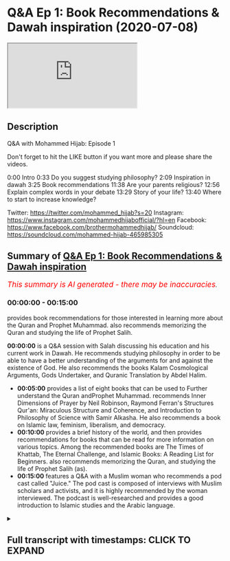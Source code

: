 # Q&A Ep 1: Book Recommendations & Dawah inspiration (2020-07-08)

<iframe loading='lazy' allow='autoplay' src='https://www.youtube.com/embed/zCfvKD88BEg'></iframe>

## Description

Q&A with Mohammed Hijab: Episode 1

Don't forget to hit the LIKE button if you want more and please share the videos. 

0:00 Intro
0:33 Do you suggest studying philosophy?
2:09 Inspiration in dawah
3:25 Book recommendations
11:38 Are your parents religious?
12:56 Explain complex words in your debate
13:29 Story of your life?
13:40 Where to start to increase knowledge?

Twitter: https://twitter.com/mohammed_hijab?s=20
Instagram: https://www.instagram.com/mohammedhijabofficial/?hl=en
Facebook: https://www.facebook.com/brothermohammedhijab/
Soundcloud: https://soundcloud.com/mohammed-hijab-465985305

## Summary of [Q&A Ep 1: Book Recommendations & Dawah inspiration](https://www.youtube.com/watch?v=zCfvKD88BEg)


*<span style="color:red; font-size:125%">This summary is AI generated - there may be inaccuracies</span>. [](/)*

### <a onclick="modifyYTiframeseektime('0')">00:00:00</a> - <a onclick="modifyYTiframeseektime('900')">00:15:00</a>

provides book recommendations for those interested in learning more about the Quran and Prophet Muhammad.  also recommends memorizing the Quran and studying the life of Prophet Salih.

**<a onclick="modifyYTiframeseektime('0')">00:00:00</a>** is a Q&A session with Salah discussing his education and his current work in Dawah. He recommends studying philosophy in order to be able to have a better understanding of the arguments for and against the existence of God. He also recommends the books Kalam Cosmological Arguments, Gods Undertaker, and Quranic Translation by Abdel Halim.
* **<a onclick="modifyYTiframeseektime('300')">00:05:00</a>**  provides a list of eight books that can be used to Further understand the Quran andProphet Muhammad. recommends Inner Dimensions of Prayer by Neil Robinson, Raymond Ferran's Structures Qur'an: Miraculous Structure and Coherence, and Introduction to Philosophy of Science with Samir Alkasha. He also recommends a book on Islamic law, feminism, liberalism, and democracy.
* **<a onclick="modifyYTiframeseektime('600')">00:10:00</a>** provides a brief history of the world, and then provides recommendations for books that can be read for more information on various topics. Among the recommended books are The Times of Khattab, The Eternal Challenge, and Islamic Books: A Reading List for Beginners.  also recommends memorizing the Quran, and studying the life of Prophet Salih (as).
* **<a onclick="modifyYTiframeseektime('900')">00:15:00</a>**  features a Q&A with a Muslim woman who recommends a pod cast called "Juice." The pod cast is composed of interviews with Muslim scholars and activists, and it is highly recommended by the woman interviewed. The podcast is well-researched and provides a good introduction to Islamic studies and the Arabic language.

<details><summary><h2>Full transcript with timestamps: CLICK TO EXPAND</h2></summary>

<a onclick="modifyYTiframeseektime('0')">0:00:00</a> [Music]  
<a onclick="modifyYTiframeseektime('5')">0:00:05</a> Salam alaikum warahmatullahi oh but I  
<a onclick="modifyYTiframeseektime('7')">0:00:07</a> care - how're you guys doing  
<a onclick="modifyYTiframeseektime('10')">0:00:10</a> this is just something I've never done  
<a onclick="modifyYTiframeseektime('12')">0:00:12</a> before actually it's a Q & A session  
<a onclick="modifyYTiframeseektime('15')">0:00:15</a> where I'm looking at some of the  
<a onclick="modifyYTiframeseektime('17')">0:00:17</a> questions that you have put in the  
<a onclick="modifyYTiframeseektime('19')">0:00:19</a> community page of smart agenda which I'm  
<a onclick="modifyYTiframeseektime('24')">0:00:24</a> sure you've already subscribed to this  
<a onclick="modifyYTiframeseektime('25')">0:00:25</a> channel is a very important Channel hang  
<a onclick="modifyYTiframeseektime('30')">0:00:30</a> on to your seats so the first question  
<a onclick="modifyYTiframeseektime('33')">0:00:33</a> was what does his education consist of  
<a onclick="modifyYTiframeseektime('36')">0:00:36</a> and what would you recommend people just  
<a onclick="modifyYTiframeseektime('39')">0:00:39</a> and would he recommend people to study  
<a onclick="modifyYTiframeseektime('41')">0:00:41</a> philosophy a question from Norway okay  
<a onclick="modifyYTiframeseektime('45')">0:00:45</a> so my training or actual qualifications  
<a onclick="modifyYTiframeseektime('50')">0:00:50</a> in the Universities has been things like  
<a onclick="modifyYTiframeseektime('53')">0:00:53</a> political philosophy or other no  
<a onclick="modifyYTiframeseektime('56')">0:00:56</a> politics degree and focus a lot on  
<a onclick="modifyYTiframeseektime('58')">0:00:58</a> political philosophy history Islamic  
<a onclick="modifyYTiframeseektime('63')">0:01:03</a> Studies theology these kinds of  
<a onclick="modifyYTiframeseektime('67')">0:01:07</a> obviously these are these are the areas  
<a onclick="modifyYTiframeseektime('69')">0:01:09</a> that I've actually completed and  
<a onclick="modifyYTiframeseektime('71')">0:01:11</a> continue to do work in and and yeah  
<a onclick="modifyYTiframeseektime('76')">0:01:16</a> these are the and these are the things  
<a onclick="modifyYTiframeseektime('78')">0:01:18</a> I'm qualified and really but in terms of  
<a onclick="modifyYTiframeseektime('80')">0:01:20</a> do I recommend people to study  
<a onclick="modifyYTiframeseektime('84')">0:01:24</a> philosophy well I think that there are  
<a onclick="modifyYTiframeseektime('87')">0:01:27</a> some philosophies that are going to be  
<a onclick="modifyYTiframeseektime('88')">0:01:28</a> very important in the public discourse  
<a onclick="modifyYTiframeseektime('90')">0:01:30</a> so for example moral philosophy and  
<a onclick="modifyYTiframeseektime('92')">0:01:32</a> political philosophy in particular for  
<a onclick="modifyYTiframeseektime('95')">0:01:35</a> those who have a firm faith or grounding  
<a onclick="modifyYTiframeseektime('100')">0:01:40</a> in the faith I do recommend that those  
<a onclick="modifyYTiframeseektime('102')">0:01:42</a> two kinds of philosophy political  
<a onclick="modifyYTiframeseektime('104')">0:01:44</a> philosophy moral philosophy you could  
<a onclick="modifyYTiframeseektime('108')">0:01:48</a> add to a philosophy of science and you  
<a onclick="modifyYTiframeseektime('109')">0:01:49</a> can also add to a philosophy of religion  
<a onclick="modifyYTiframeseektime('110')">0:01:50</a> those four types of philosophy I think  
<a onclick="modifyYTiframeseektime('113')">0:01:53</a> are very important to discussion so I  
<a onclick="modifyYTiframeseektime('116')">0:01:56</a> would recommend if who that have a very  
<a onclick="modifyYTiframeseektime('119')">0:01:59</a> you know an okay understanding of the  
<a onclick="modifyYTiframeseektime('122')">0:02:02</a> you know a solid foundation if you like  
<a onclick="modifyYTiframeseektime('124')">0:02:04</a> in Islamic studies Islamic Sciences the  
<a onclick="modifyYTiframeseektime('127')">0:02:07</a> second question my question is what made  
<a onclick="modifyYTiframeseektime('129')">0:02:09</a> him decide to get involved in Dawa  
<a onclick="modifyYTiframeseektime('131')">0:02:11</a> and who is his biggest inspiration in  
<a onclick="modifyYTiframeseektime('133')">0:02:13</a> the field obviously the field of Dawa  
<a onclick="modifyYTiframeseektime('136')">0:02:16</a> goes back to the prophets yes so the  
<a onclick="modifyYTiframeseektime('138')">0:02:18</a> biggest inspirations in that sense would  
<a onclick="modifyYTiframeseektime('140')">0:02:20</a> be the prophets of Muhammad sallallahu  
<a onclick="modifyYTiframeseektime('142')">0:02:22</a> wasallam but for Abraham Moses Jesus etc  
<a onclick="modifyYTiframeseektime('146')">0:02:26</a> but if we're talking about like in  
<a onclick="modifyYTiframeseektime('149')">0:02:29</a> recent history then definitely I watch  
<a onclick="modifyYTiframeseektime('151')">0:02:31</a> the you know the material of Ahmed  
<a onclick="modifyYTiframeseektime('154')">0:02:34</a> Deedat and zakir naik and all of these  
<a onclick="modifyYTiframeseektime('157')">0:02:37</a> people growing up and certainly even  
<a onclick="modifyYTiframeseektime('160')">0:02:40</a> people and the organization working with  
<a onclick="modifyYTiframeseektime('162')">0:02:42</a> now like him green and hamza sources all  
<a onclick="modifyYTiframeseektime('166')">0:02:46</a> these individuals who preceded me in  
<a onclick="modifyYTiframeseektime('169')">0:02:49</a> doing the good work and I learnt from  
<a onclick="modifyYTiframeseektime('171')">0:02:51</a> all of those people I've learnt from  
<a onclick="modifyYTiframeseektime('173')">0:02:53</a> people doing Dawa in in those fields in  
<a onclick="modifyYTiframeseektime('176')">0:02:56</a> particular I am particularly interested  
<a onclick="modifyYTiframeseektime('179')">0:02:59</a> with the style of Ahmed Deedat I think  
<a onclick="modifyYTiframeseektime('181')">0:03:01</a> his thing is when I was younger growing  
<a onclick="modifyYTiframeseektime('183')">0:03:03</a> up and watching his stuff that he was a  
<a onclick="modifyYTiframeseektime('186')">0:03:06</a> real inspiration to me  
<a onclick="modifyYTiframeseektime('187')">0:03:07</a> he had that fiery kind of style which  
<a onclick="modifyYTiframeseektime('194')">0:03:14</a> was very strong like he he he he had  
<a onclick="modifyYTiframeseektime('198')">0:03:18</a> great confidence which I realized  
<a onclick="modifyYTiframeseektime('200')">0:03:20</a> especially in this field was the key  
<a onclick="modifyYTiframeseektime('203')">0:03:23</a> ingredient to success so this one this  
<a onclick="modifyYTiframeseektime('206')">0:03:26</a> guy wrote book recommendations book  
<a onclick="modifyYTiframeseektime('208')">0:03:28</a> recommendations book recommendations and  
<a onclick="modifyYTiframeseektime('210')">0:03:30</a> I've I've heard a lot of people ask me  
<a onclick="modifyYTiframeseektime('213')">0:03:33</a> there's a lot of times before I just  
<a onclick="modifyYTiframeseektime('215')">0:03:35</a> don't know where to start  
<a onclick="modifyYTiframeseektime('216')">0:03:36</a> because there's so many books you can  
<a onclick="modifyYTiframeseektime('218')">0:03:38</a> start with but let me let me address  
<a onclick="modifyYTiframeseektime('221')">0:03:41</a> like maybe give you five or ten books  
<a onclick="modifyYTiframeseektime('223')">0:03:43</a> and that maybe will be of use to you  
<a onclick="modifyYTiframeseektime('226')">0:03:46</a> which will be I think good good for you  
<a onclick="modifyYTiframeseektime('230')">0:03:50</a> in terms of like learning so I'd go with  
<a onclick="modifyYTiframeseektime('235')">0:03:55</a> obviously get a nice translation of  
<a onclick="modifyYTiframeseektime('238')">0:03:58</a> Quran I like the translation Abdel Halim  
<a onclick="modifyYTiframeseektime('241')">0:04:01</a> is very good he will Halim he's a  
<a onclick="modifyYTiframeseektime('246')">0:04:06</a> professor so as universities got a nice  
<a onclick="modifyYTiframeseektime('248')">0:04:08</a> translation I like his translation of  
<a onclick="modifyYTiframeseektime('249')">0:04:09</a> the Quran  
<a onclick="modifyYTiframeseektime('252')">0:04:12</a> in terms of my own books obviously the  
<a onclick="modifyYTiframeseektime('258')">0:04:18</a> one I would recommend would be Kalam  
<a onclick="modifyYTiframeseektime('259')">0:04:19</a> cosmological arguments because that one  
<a onclick="modifyYTiframeseektime('262')">0:04:22</a> has if you're interested in like the  
<a onclick="modifyYTiframeseektime('265')">0:04:25</a> arguments for God's existence it's got  
<a onclick="modifyYTiframeseektime('266')">0:04:26</a> what I think are some of the main  
<a onclick="modifyYTiframeseektime('268')">0:04:28</a> arguments I've written other arguments  
<a onclick="modifyYTiframeseektime('271')">0:04:31</a> for other books but this one is the main  
<a onclick="modifyYTiframeseektime('273')">0:04:33</a> one I would recommend the divine reality  
<a onclick="modifyYTiframeseektime('276')">0:04:36</a> of hamsa sources I think he's done a  
<a onclick="modifyYTiframeseektime('279')">0:04:39</a> really good job in once again in the  
<a onclick="modifyYTiframeseektime('282')">0:04:42</a> field of trying to prove God's existence  
<a onclick="modifyYTiframeseektime('284')">0:04:44</a> summarizing the key arguments the main  
<a onclick="modifyYTiframeseektime('286')">0:04:46</a> arguments there are other ones like to  
<a onclick="modifyYTiframeseektime('290')">0:04:50</a> be fair gods Undertaker by John Lennox I  
<a onclick="modifyYTiframeseektime('293')">0:04:53</a> think is a very good book for someone  
<a onclick="modifyYTiframeseektime('295')">0:04:55</a> who wants to know key arguments for  
<a onclick="modifyYTiframeseektime('298')">0:04:58</a> God's existence I think that he also  
<a onclick="modifyYTiframeseektime('302')">0:05:02</a> does a good job in that book so that's  
<a onclick="modifyYTiframeseektime('304')">0:05:04</a> that's for for example and therefore  
<a onclick="modifyYTiframeseektime('306')">0:05:06</a> God's existence these are these are the  
<a onclick="modifyYTiframeseektime('310')">0:05:10</a> books in terms of now moving on to the  
<a onclick="modifyYTiframeseektime('312')">0:05:12</a> prophethood of Muhammad al-amin and what  
<a onclick="modifyYTiframeseektime('317')">0:05:17</a> books would be nice in that in that  
<a onclick="modifyYTiframeseektime('319')">0:05:19</a> regard  
<a onclick="modifyYTiframeseektime('319')">0:05:19</a> maybe start with something mmm like  
<a onclick="modifyYTiframeseektime('325')">0:05:25</a> actually have a serie of the Prophet  
<a onclick="modifyYTiframeseektime('327')">0:05:27</a> Muhammad Allah Allah also with the  
<a onclick="modifyYTiframeseektime('328')">0:05:28</a> sealed nectar in the English language  
<a onclick="modifyYTiframeseektime('332')">0:05:32</a> this this book is well written if  
<a onclick="modifyYTiframeseektime('334')">0:05:34</a> actually I think won some prizes in  
<a onclick="modifyYTiframeseektime('337')">0:05:37</a> awards Mubarak for a embark War II I  
<a onclick="modifyYTiframeseektime('341')">0:05:41</a> don't know how they pronounce his name  
<a onclick="modifyYTiframeseektime('342')">0:05:42</a> but he's an Indian scholar he's written  
<a onclick="modifyYTiframeseektime('345')">0:05:45</a> this and it's been translated into  
<a onclick="modifyYTiframeseektime('346')">0:05:46</a> English and the translation is actually  
<a onclick="modifyYTiframeseektime('348')">0:05:48</a> quite decent I recommend so that's in  
<a onclick="modifyYTiframeseektime('352')">0:05:52</a> terms of ceará in terms of now the Quran  
<a onclick="modifyYTiframeseektime('358')">0:05:58</a> itself and some of the million Arabic  
<a onclick="modifyYTiframeseektime('361')">0:06:01</a> languages some really beautiful books  
<a onclick="modifyYTiframeseektime('363')">0:06:03</a> but I'm going to try and keep English  
<a onclick="modifyYTiframeseektime('366')">0:06:06</a> but in terms of the the English language  
<a onclick="modifyYTiframeseektime('369')">0:06:09</a> okay a book like maybe something to do  
<a onclick="modifyYTiframeseektime('373')">0:06:13</a> with linguistic miracles of Quran  
<a onclick="modifyYTiframeseektime('376')">0:06:16</a> which I think there's a book written by  
<a onclick="modifyYTiframeseektime('379')">0:06:19</a> Neil Robinson on on this I forget the  
<a onclick="modifyYTiframeseektime('384')">0:06:24</a> name of the book actually ready at some  
<a onclick="modifyYTiframeseektime('386')">0:06:26</a> time ago but I think it's quite good for  
<a onclick="modifyYTiframeseektime('388')">0:06:28</a> for for for that and Raymond Ferran has  
<a onclick="modifyYTiframeseektime('392')">0:06:32</a> a really interesting book on the  
<a onclick="modifyYTiframeseektime('394')">0:06:34</a> structures the Quran the the the  
<a onclick="modifyYTiframeseektime('397')">0:06:37</a> miraculous kind of structure on which is  
<a onclick="modifyYTiframeseektime('401')">0:06:41</a> academically RINs were very well-written  
<a onclick="modifyYTiframeseektime('404')">0:06:44</a> and it's based on classical works as  
<a onclick="modifyYTiframeseektime('406')">0:06:46</a> well so this will show you like how the  
<a onclick="modifyYTiframeseektime('408')">0:06:48</a> Quran is structurally coherent and stuff  
<a onclick="modifyYTiframeseektime('412')">0:06:52</a> like that it's a really beautiful book  
<a onclick="modifyYTiframeseektime('416')">0:06:56</a> so I've given you I think I've given you  
<a onclick="modifyYTiframeseektime('419')">0:06:59</a> eight books so far I'll give you two  
<a onclick="modifyYTiframeseektime('420')">0:07:00</a> more okay I'll give you two more so  
<a onclick="modifyYTiframeseektime('424')">0:07:04</a> we've got something on like the  
<a onclick="modifyYTiframeseektime('425')">0:07:05</a> linguistic miracle we've got something  
<a onclick="modifyYTiframeseektime('427')">0:07:07</a> on the arguments for God's existence got  
<a onclick="modifyYTiframeseektime('429')">0:07:09</a> some kind of process alarm let me give  
<a onclick="modifyYTiframeseektime('431')">0:07:11</a> you something on spirituality it is a  
<a onclick="modifyYTiframeseektime('432')">0:07:12</a> nice book called inner dimensions of  
<a onclick="modifyYTiframeseektime('437')">0:07:17</a> Prayer okay I'm Joe Zia  
<a onclick="modifyYTiframeseektime('439')">0:07:19</a> I think this is a very good book for  
<a onclick="modifyYTiframeseektime('441')">0:07:21</a> spirituality if you want to know as we  
<a onclick="modifyYTiframeseektime('444')">0:07:24</a> think we pray all the time or at least  
<a onclick="modifyYTiframeseektime('446')">0:07:26</a> we should be praying five times a day  
<a onclick="modifyYTiframeseektime('447')">0:07:27</a> but in terms of focusing on the inner  
<a onclick="modifyYTiframeseektime('450')">0:07:30</a> dimensions the spiritual aspects of  
<a onclick="modifyYTiframeseektime('453')">0:07:33</a> Prayer and that they have a good  
<a onclick="modifyYTiframeseektime('454')">0:07:34</a> translation to the English language is  
<a onclick="modifyYTiframeseektime('456')">0:07:36</a> very beautiful very beautiful  
<a onclick="modifyYTiframeseektime('458')">0:07:38</a> translation and in terms of why I also  
<a onclick="modifyYTiframeseektime('463')">0:07:43</a> recommend to be honest here I recommend  
<a onclick="modifyYTiframeseektime('464')">0:07:44</a> a book and I'll give you two more right  
<a onclick="modifyYTiframeseektime('467')">0:07:47</a> I recommend a book and fit or Islamic  
<a onclick="modifyYTiframeseektime('471')">0:07:51</a> law  
<a onclick="modifyYTiframeseektime('471')">0:07:51</a> I recommend obviously from just choose  
<a onclick="modifyYTiframeseektime('476')">0:07:56</a> the method we follow right that's why I  
<a onclick="modifyYTiframeseektime('478')">0:07:58</a> believe but in terms of what I thought  
<a onclick="modifyYTiframeseektime('480')">0:08:00</a> was useful to me the hammer light method  
<a onclick="modifyYTiframeseektime('484')">0:08:04</a> was a little filk translated by a hat  
<a onclick="modifyYTiframeseektime('488')">0:08:08</a> and hatch in his orange cover this is  
<a onclick="modifyYTiframeseektime('491')">0:08:11</a> pretty good introduction to humbly  
<a onclick="modifyYTiframeseektime('494')">0:08:14</a> effect if you're if normal happy if you  
<a onclick="modifyYTiframeseektime('497')">0:08:17</a> want to kind of see ray obviously  
<a onclick="modifyYTiframeseektime('499')">0:08:19</a> originally written by macadam and rocker  
<a onclick="modifyYTiframeseektime('501')">0:08:21</a> to see but he's translated well into  
<a onclick="modifyYTiframeseektime('502')">0:08:22</a> English so I liked it and got like  
<a onclick="modifyYTiframeseektime('505')">0:08:25</a> student note so you can put notes on it  
<a onclick="modifyYTiframeseektime('507')">0:08:27</a> on the side as well  
<a onclick="modifyYTiframeseektime('509')">0:08:29</a> and maybe you can get translational how  
<a onclick="modifyYTiframeseektime('511')">0:08:31</a> is Rp de thing is well to see to see  
<a onclick="modifyYTiframeseektime('514')">0:08:34</a> like a normative creed book it would be  
<a onclick="modifyYTiframeseektime('517')">0:08:37</a> nice to read something like that so this  
<a onclick="modifyYTiframeseektime('520')">0:08:40</a> is a mixed bag of things that you could  
<a onclick="modifyYTiframeseektime('523')">0:08:43</a> inshallah read obviously if you guys  
<a onclick="modifyYTiframeseektime('526')">0:08:46</a> want this is something on top of my head  
<a onclick="modifyYTiframeseektime('529')">0:08:49</a> but if you wanted philosophy and stuff  
<a onclick="modifyYTiframeseektime('532')">0:08:52</a> like that then to be honest with you  
<a onclick="modifyYTiframeseektime('534')">0:08:54</a> guys I'd say start with the introduction  
<a onclick="modifyYTiframeseektime('536')">0:08:56</a> books you know start with the  
<a onclick="modifyYTiframeseektime('538')">0:08:58</a> introduction books the introduction to  
<a onclick="modifyYTiframeseektime('540')">0:09:00</a> introduction to feminism introduction to  
<a onclick="modifyYTiframeseektime('542')">0:09:02</a> liberalism introduction they've got this  
<a onclick="modifyYTiframeseektime('544')">0:09:04</a> these small books they're very good  
<a onclick="modifyYTiframeseektime('549')">0:09:09</a> actually to be honest introduction to  
<a onclick="modifyYTiframeseektime('552')">0:09:12</a> philosophy of science with Samir al  
<a onclick="modifyYTiframeseektime('553')">0:09:13</a> kasha introduction to Mohammed Jonathan  
<a onclick="modifyYTiframeseektime('558')">0:09:18</a> Brown I just had a conversation with him  
<a onclick="modifyYTiframeseektime('560')">0:09:20</a> he's written one of those instruction  
<a onclick="modifyYTiframeseektime('561')">0:09:21</a> books introduction to feminism I forget  
<a onclick="modifyYTiframeseektime('566')">0:09:26</a> the name of the woman who wrote it but  
<a onclick="modifyYTiframeseektime('567')">0:09:27</a> it's quite good if you want to have the  
<a onclick="modifyYTiframeseektime('568')">0:09:28</a> depth and or some kind of understanding  
<a onclick="modifyYTiframeseektime('570')">0:09:30</a> in that introduction to liberalism  
<a onclick="modifyYTiframeseektime('572')">0:09:32</a> introduction to democracy introduction  
<a onclick="modifyYTiframeseektime('574')">0:09:34</a> to and so on and so forth this will give  
<a onclick="modifyYTiframeseektime('576')">0:09:36</a> you a good this will give you a good  
<a onclick="modifyYTiframeseektime('578')">0:09:38</a> background or good good introduction as  
<a onclick="modifyYTiframeseektime('581')">0:09:41</a> it says on the tin so yeah  
<a onclick="modifyYTiframeseektime('585')">0:09:45</a> start with that ok and I want to say to  
<a onclick="modifyYTiframeseektime('587')">0:09:47</a> you also make use of use resources  
<a onclick="modifyYTiframeseektime('589')">0:09:49</a> online so if you're trying to study for  
<a onclick="modifyYTiframeseektime('591')">0:09:51</a> example historical time piers there's  
<a onclick="modifyYTiframeseektime('593')">0:09:53</a> actually a really nice book is I think  
<a onclick="modifyYTiframeseektime('596')">0:09:56</a> it's called a brief history of the  
<a onclick="modifyYTiframeseektime('598')">0:09:58</a> worlds this is actually a book which  
<a onclick="modifyYTiframeseektime('602')">0:10:02</a> basically tries to cover encapsulate all  
<a onclick="modifyYTiframeseektime('604')">0:10:04</a> of world's history it's not that big is  
<a onclick="modifyYTiframeseektime('607')">0:10:07</a> it's actually a fun read so if you get a  
<a onclick="modifyYTiframeseektime('610')">0:10:10</a> chance because this will be like more  
<a onclick="modifyYTiframeseektime('612')">0:10:12</a> historical and yeah why not as a brief  
<a onclick="modifyYTiframeseektime('615')">0:10:15</a> history of the worlds is a nice book in  
<a onclick="modifyYTiframeseektime('618')">0:10:18</a> terms of stuffs here have some sexier  
<a onclick="modifyYTiframeseektime('620')">0:10:20</a> books okay and the obvious choice is to  
<a onclick="modifyYTiframeseektime('624')">0:10:24</a> fcm kefir ok Tessier urban kefir yeah  
<a onclick="modifyYTiframeseektime('628')">0:10:28</a> why not get that and whilst one the  
<a onclick="modifyYTiframeseektime('630')">0:10:30</a> topic of interest is why not get a bidet  
<a onclick="modifyYTiframeseektime('633')">0:10:33</a> inhaler but not all of it  
<a onclick="modifyYTiframeseektime('634')">0:10:34</a> for example the  
<a onclick="modifyYTiframeseektime('636')">0:10:36</a> times Khattab in Milan it's been  
<a onclick="modifyYTiframeseektime('639')">0:10:39</a> translated into English so you can have  
<a onclick="modifyYTiframeseektime('641')">0:10:41</a> the silence that they have judgments  
<a onclick="modifyYTiframeseektime('642')">0:10:42</a> very beautiful in glish as well  
<a onclick="modifyYTiframeseektime('645')">0:10:45</a> translated into English so you can get  
<a onclick="modifyYTiframeseektime('647')">0:10:47</a> that as well so have a tough sealed book  
<a onclick="modifyYTiframeseektime('649')">0:10:49</a> have something for those signs was  
<a onclick="modifyYTiframeseektime('650')">0:10:50</a> called eschatology you know apocalyptic  
<a onclick="modifyYTiframeseektime('653')">0:10:53</a> texts or eschatological texts so some  
<a onclick="modifyYTiframeseektime('657')">0:10:57</a> some something like the end times will  
<a onclick="modifyYTiframeseektime('659')">0:10:59</a> be very good  
<a onclick="modifyYTiframeseektime('661')">0:11:01</a> I recommend that and this book here is  
<a onclick="modifyYTiframeseektime('664')">0:11:04</a> very important it's called the eternal  
<a onclick="modifyYTiframeseektime('667')">0:11:07</a> challenge by Mohammed das it's also  
<a onclick="modifyYTiframeseektime('670')">0:11:10</a> another thing I forgot to mention which  
<a onclick="modifyYTiframeseektime('673')">0:11:13</a> is actually translated in English I  
<a onclick="modifyYTiframeseektime('674')">0:11:14</a> think that that will suffice for now in  
<a onclick="modifyYTiframeseektime('676')">0:11:16</a> Chawla obviously if I want to do a  
<a onclick="modifyYTiframeseektime('680')">0:11:20</a> proper reading list I've actually done  
<a onclick="modifyYTiframeseektime('681')">0:11:21</a> an entire like for our episode on  
<a onclick="modifyYTiframeseektime('685')">0:11:25</a> Islamic books write my name and put  
<a onclick="modifyYTiframeseektime('688')">0:11:28</a> reading list Islamic reading list I have  
<a onclick="modifyYTiframeseektime('690')">0:11:30</a> a massive reading list serious one but  
<a onclick="modifyYTiframeseektime('693')">0:11:33</a> that's for later on if your few read  
<a onclick="modifyYTiframeseektime('696')">0:11:36</a> those ones maybe ice parents religious  
<a onclick="modifyYTiframeseektime('699')">0:11:39</a> who convinced him to be a daya I mean I  
<a onclick="modifyYTiframeseektime('701')">0:11:41</a> would this whole concept of religiosity  
<a onclick="modifyYTiframeseektime('704')">0:11:44</a> like where does it start with and but I  
<a onclick="modifyYTiframeseektime('706')">0:11:46</a> would say my mom is religious and  
<a onclick="modifyYTiframeseektime('707')">0:11:47</a> practicing my father has been  
<a onclick="modifyYTiframeseektime('709')">0:11:49</a> oscillating from okay his life and and  
<a onclick="modifyYTiframeseektime('713')">0:11:53</a> you know I wouldn't consider it like  
<a onclick="modifyYTiframeseektime('715')">0:11:55</a> hamdulillah now he's becoming more  
<a onclick="modifyYTiframeseektime('716')">0:11:56</a> religious so who convinced me to be a  
<a onclick="modifyYTiframeseektime('719')">0:11:59</a> diet no one no human being it was just  
<a onclick="modifyYTiframeseektime('722')">0:12:02</a> something I wanted to do it was a  
<a onclick="modifyYTiframeseektime('724')">0:12:04</a> something I became but there's a there's  
<a onclick="modifyYTiframeseektime('728')">0:12:08</a> an interesting story my mom gives me all  
<a onclick="modifyYTiframeseektime('730')">0:12:10</a> the time he said before I was born like  
<a onclick="modifyYTiframeseektime('733')">0:12:13</a> my mom couldn't get pregnant for seven  
<a onclick="modifyYTiframeseektime('735')">0:12:15</a> years and then she went to the cabin  
<a onclick="modifyYTiframeseektime('737')">0:12:17</a> drank some Zamzam water power and this  
<a onclick="modifyYTiframeseektime('739')">0:12:19</a> is the legend goes and then and then she  
<a onclick="modifyYTiframeseektime('743')">0:12:23</a> made she went oh I that she has a son  
<a onclick="modifyYTiframeseektime('747')">0:12:27</a> who is a daya apparently so she said no  
<a onclick="modifyYTiframeseektime('750')">0:12:30</a> she made a long draw in Arabic and a  
<a onclick="modifyYTiframeseektime('753')">0:12:33</a> part of it was that the person because  
<a onclick="modifyYTiframeseektime('756')">0:12:36</a> you have it I'm I'm this her second  
<a onclick="modifyYTiframeseektime('759')">0:12:39</a> child so she wanted the boy sure they  
<a onclick="modifyYTiframeseektime('762')">0:12:42</a> had to go she made that for a boy he was  
<a onclick="modifyYTiframeseektime('765')">0:12:45</a> a diagnosed or of Islam and this and  
<a onclick="modifyYTiframeseektime('768')">0:12:48</a> and clearly that diet is still to be  
<a onclick="modifyYTiframeseektime('770')">0:12:50</a> answered but this is how the legend how  
<a onclick="modifyYTiframeseektime('775')">0:12:55</a> the legend goes explain some of the  
<a onclick="modifyYTiframeseektime('778')">0:12:58</a> complex words or references you uses  
<a onclick="modifyYTiframeseektime('781')">0:13:01</a> during debate well I mean that that's  
<a onclick="modifyYTiframeseektime('783')">0:13:03</a> gonna require you know some kind of  
<a onclick="modifyYTiframeseektime('785')">0:13:05</a> lecture or something isn't it  
<a onclick="modifyYTiframeseektime('786')">0:13:06</a> we have to see what kind of words we're  
<a onclick="modifyYTiframeseektime('788')">0:13:08</a> talking about and yeah every debate has  
<a onclick="modifyYTiframeseektime('791')">0:13:11</a> different things that we have to speak  
<a onclick="modifyYTiframeseektime('794')">0:13:14</a> about and therefore sometimes you have  
<a onclick="modifyYTiframeseektime('796')">0:13:16</a> some terminologies which are not known  
<a onclick="modifyYTiframeseektime('797')">0:13:17</a> to the lay audience but you know it's a  
<a onclick="modifyYTiframeseektime('803')">0:13:23</a> good opportunity for you to get a  
<a onclick="modifyYTiframeseektime('804')">0:13:24</a> notepad put them in your keywords and go  
<a onclick="modifyYTiframeseektime('808')">0:13:28</a> check them on your own time we want to  
<a onclick="modifyYTiframeseektime('810')">0:13:30</a> know the story of his life okay well  
<a onclick="modifyYTiframeseektime('814')">0:13:34</a> this is a long story and I don't I don't  
<a onclick="modifyYTiframeseektime('818')">0:13:38</a> know if I can I don't know where to  
<a onclick="modifyYTiframeseektime('820')">0:13:40</a> start where to start when it comes to  
<a onclick="modifyYTiframeseektime('822')">0:13:42</a> increasing our knowledge about Islam and  
<a onclick="modifyYTiframeseektime('824')">0:13:44</a> other topics at speakers corner  
<a onclick="modifyYTiframeseektime('828')">0:13:48</a> philosophy history other religions  
<a onclick="modifyYTiframeseektime('830')">0:13:50</a> science challenging Western values start  
<a onclick="modifyYTiframeseektime('835')">0:13:55</a> by the Quran so with the Quran  
<a onclick="modifyYTiframeseektime('838')">0:13:58</a> memorizing the Quran have a program of  
<a onclick="modifyYTiframeseektime('841')">0:14:01</a> memorization honestly take this  
<a onclick="modifyYTiframeseektime('843')">0:14:03</a> seriously if you want to take any advice  
<a onclick="modifyYTiframeseektime('844')">0:14:04</a> from me I'm going to give you this the  
<a onclick="modifyYTiframeseektime('846')">0:14:06</a> straightforward advice learn how to read  
<a onclick="modifyYTiframeseektime('848')">0:14:08</a> the Quran relearn how to understand the  
<a onclick="modifyYTiframeseektime('851')">0:14:11</a> Quran okay learn what allah subhanaw  
<a onclick="modifyYTiframeseektime('855')">0:14:15</a> taala is communicating to you and learn  
<a onclick="modifyYTiframeseektime('858')">0:14:18</a> about the Prophet SAW salem's life and  
<a onclick="modifyYTiframeseektime('859')">0:14:19</a> also learn something about the laws of  
<a onclick="modifyYTiframeseektime('862')">0:14:22</a> Allah this is a simple thing and who  
<a onclick="modifyYTiframeseektime('864')">0:14:24</a> Allah is this is the study of Arpita  
<a onclick="modifyYTiframeseektime('866')">0:14:26</a> like those those things there start with  
<a onclick="modifyYTiframeseektime('870')">0:14:30</a> that and spend time with that don't  
<a onclick="modifyYTiframeseektime('872')">0:14:32</a> think okay I've done it now I already  
<a onclick="modifyYTiframeseektime('874')">0:14:34</a> know it's keep going by this is advice  
<a onclick="modifyYTiframeseektime('876')">0:14:36</a> to me like I'm giving myself advice you  
<a onclick="modifyYTiframeseektime('880')">0:14:40</a> wanna really focus on those things you  
<a onclick="modifyYTiframeseektime('882')">0:14:42</a> know and it's if you focus on them  
<a onclick="modifyYTiframeseektime('885')">0:14:45</a> properly it will take you some time to  
<a onclick="modifyYTiframeseektime('887')">0:14:47</a> get to to get to where you want to be  
<a onclick="modifyYTiframeseektime('892')">0:14:52</a> you know I'll tell you one resource  
<a onclick="modifyYTiframeseektime('893')">0:14:53</a> which I found interesting or lie in  
<a onclick="modifyYTiframeseektime('895')">0:14:55</a> English language is maybe good ten years  
<a onclick="modifyYTiframeseektime('899')">0:14:59</a> ago now I listen to Bayon  
<a onclick="modifyYTiframeseektime('902')">0:15:02</a> nominally hunt that a nice pod podcast  
<a onclick="modifyYTiframeseektime('906')">0:15:06</a> of juice um I'm not sure of his  
<a onclick="modifyYTiframeseektime('908')">0:15:08</a> subsequent works or what he's been doing  
<a onclick="modifyYTiframeseektime('911')">0:15:11</a> since but that particular podcast I  
<a onclick="modifyYTiframeseektime('914')">0:15:14</a> listened to all of it it was brilliant  
<a onclick="modifyYTiframeseektime('917')">0:15:17</a> it was fantastic if you listen to that  
<a onclick="modifyYTiframeseektime('919')">0:15:19</a> particular podcast for just am it will  
<a onclick="modifyYTiframeseektime('922')">0:15:22</a> give you a nice beginning and I start to  
<a onclick="modifyYTiframeseektime('925')">0:15:25</a> Quranic studies learning about the  
<a onclick="modifyYTiframeseektime('927')">0:15:27</a> Arabic language certain words how it's  
<a onclick="modifyYTiframeseektime('929')">0:15:29</a> used he brings the Quran to life for  
<a onclick="modifyYTiframeseektime('931')">0:15:31</a> life does a really good job so I'd  
<a onclick="modifyYTiframeseektime('933')">0:15:33</a> recommend I really would recommend her  
<a onclick="modifyYTiframeseektime('942')">0:15:42</a> you  
</details>